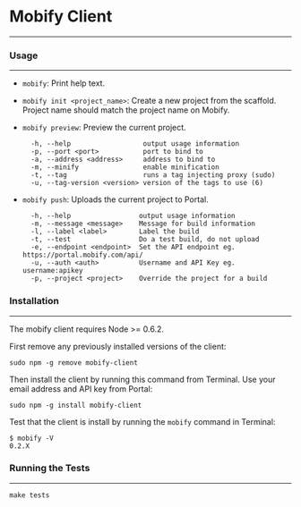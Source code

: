 # Mobify Client
---------------

### Usage
---------

* `mobify`: Print help text.
* `mobify init <project_name>`: Create a new project from the scaffold. Project name should match the project name on Mobify.
* `mobify preview`: Preview the current project.

        -h, --help                  output usage information
        -p, --port <port>           port to bind to
        -a, --address <address>     address to bind to
        -m, --minify                enable minification
        -t, --tag                   runs a tag injecting proxy (sudo)
        -u, --tag-version <version> version of the tags to use (6)

* `mobify push`: Uploads the current project to Portal.

        -h, --help                 output usage information
        -m, --message <message>    Message for build information
        -l, --label <label>        Label the build
        -t, --test                 Do a test build, do not upload
        -e, --endpoint <endpoint>  Set the API endpoint eg. https://portal.mobify.com/api/
        -u, --auth <auth>          Username and API Key eg. username:apikey
        -p, --project <project>    Override the project for a build




### Installation
----------------

The mobify client requires Node >= 0.6.2.

First remove any previously installed versions of the client:

    sudo npm -g remove mobify-client

Then install the client by running this command from Terminal. Use your email address and API key from Portal:

    sudo npm -g install mobify-client

Test that the client is install by running the `mobify` command in Terminal:

    $ mobify -V
    0.2.X

### Running the Tests
---------------------

    make tests
